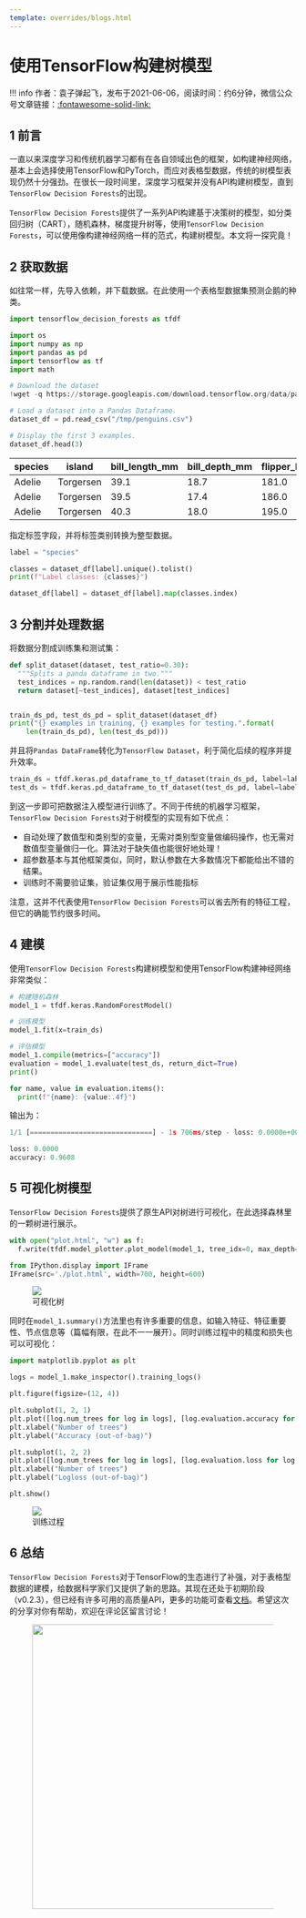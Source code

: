 ```yaml
---
template: overrides/blogs.html
---
```


# 使用TensorFlow构建树模型

!!! info
    作者：袁子弹起飞，发布于2021-06-06，阅读时间：约6分钟，微信公众号文章链接：[:fontawesome-solid-link:]()

## 1 前言

一直以来深度学习和传统机器学习都有在各自领域出色的框架，如构建神经网络，基本上会选择使用TensorFlow和PyTorch，而应对表格型数据，传统的树模型表现仍然十分强劲。在很长一段时间里，深度学习框架并没有API构建树模型，直到`TensorFlow Decision Forests`的出现。

`TensorFlow Decision Forests`提供了一系列API构建基于决策树的模型，如分类回归树（CART），随机森林，梯度提升树等，使用`TensorFlow Decision Forests`，可以使用像构建神经网络一样的范式，构建树模型。本文将一探究竟！

## 2 获取数据

如往常一样，先导入依赖，并下载数据。在此使用一个表格型数据集预测企鹅的种类。

```python
import tensorflow_decision_forests as tfdf

import os
import numpy as np
import pandas as pd
import tensorflow as tf
import math

# Download the dataset
!wget -q https://storage.googleapis.com/download.tensorflow.org/data/palmer_penguins/penguins.csv -O /tmp/penguins.csv

# Load a dataset into a Pandas Dataframe.
dataset_df = pd.read_csv("/tmp/penguins.csv")

# Display the first 3 examples.
dataset_df.head(3)
```

|   species  |   island  |   bill_length_mm  |   bill_depth_mm  |   flipper_length_mm  |   body_mass_g  |   sex  |   year  |
|---|---|---|---|---|---|---|---|
|   Adelie  |   Torgersen  |   39.1  |   18.7  |   181.0  |   3750.0  |   male  |   2007  |
|   Adelie  |   Torgersen  |   39.5  |   17.4  |   186.0  |   3800.0  |   female  |   2007  |
|   Adelie  |   Torgersen  |   40.3  |   18.0  |   195.0  |   3250.0  |   female  |   2007  |

指定标签字段，并将标签类别转换为整型数据。

```python
label = "species"

classes = dataset_df[label].unique().tolist()
print(f"Label classes: {classes}")

dataset_df[label] = dataset_df[label].map(classes.index)
```

## 3 分割并处理数据

将数据分割成训练集和测试集：

```python
def split_dataset(dataset, test_ratio=0.30):
  """Splits a panda dataframe in two."""
  test_indices = np.random.rand(len(dataset)) < test_ratio
  return dataset[~test_indices], dataset[test_indices]


train_ds_pd, test_ds_pd = split_dataset(dataset_df)
print("{} examples in training, {} examples for testing.".format(
    len(train_ds_pd), len(test_ds_pd)))
```

并且将`Pandas DataFrame`转化为`TensorFlow Dataset`，利于简化后续的程序并提升效率。

```python
train_ds = tfdf.keras.pd_dataframe_to_tf_dataset(train_ds_pd, label=label)
test_ds = tfdf.keras.pd_dataframe_to_tf_dataset(test_ds_pd, label=label)
```

到这一步即可把数据注入模型进行训练了。不同于传统的机器学习框架，`TensorFlow Decision Forests`对于树模型的实现有如下优点：

- 自动处理了数值型和类别型的变量，无需对类别型变量做编码操作，也无需对数值型变量做归一化。算法对于缺失值也能很好地处理！
- 超参数基本与其他框架类似，同时，默认参数在大多数情况下都能给出不错的结果。
- 训练时不需要验证集，验证集仅用于展示性能指标

注意，这并不代表使用`TensorFlow Decision Forests`可以省去所有的特征工程，但它的确能节约很多时间。

## 4 建模

使用`TensorFlow Decision Forests`构建树模型和使用TensorFlow构建神经网络非常类似：

```python
# 构建随机森林
model_1 = tfdf.keras.RandomForestModel()

# 训练模型
model_1.fit(x=train_ds)

# 评估模型
model_1.compile(metrics=["accuracy"])
evaluation = model_1.evaluate(test_ds, return_dict=True)
print()

for name, value in evaluation.items():
  print(f"{name}: {value:.4f}")
```

输出为：

```python
1/1 [==============================] - 1s 706ms/step - loss: 0.0000e+00 - accuracy: 0.9608

loss: 0.0000
accuracy: 0.9608
```

## 5 可视化树模型

`TensorFlow Decision Forests`提供了原生API对树进行可视化，在此选择森林里的一颗树进行展示。

```python
with open("plot.html", "w") as f:
  f.write(tfdf.model_plotter.plot_model(model_1, tree_idx=0, max_depth=3))

from IPython.display import IFrame
IFrame(src='./plot.html', width=700, height=600)
```

<figure>
  <img src="https://cdn.jsdelivr.net/gh/BulletTech2021/Pics/img/1_V/ForestsViz.png"  />
  <figcaption>可视化树</figcaption>
</figure>

同时在`model_1.summary()`方法里也有许多重要的信息，如输入特征、特征重要性、节点信息等（篇幅有限，在此不一一展开）。同时训练过程中的精度和损失也可以可视化：

```Python
import matplotlib.pyplot as plt

logs = model_1.make_inspector().training_logs()

plt.figure(figsize=(12, 4))

plt.subplot(1, 2, 1)
plt.plot([log.num_trees for log in logs], [log.evaluation.accuracy for log in logs])
plt.xlabel("Number of trees")
plt.ylabel("Accuracy (out-of-bag)")

plt.subplot(1, 2, 2)
plt.plot([log.num_trees for log in logs], [log.evaluation.loss for log in logs])
plt.xlabel("Number of trees")
plt.ylabel("Logloss (out-of-bag)")

plt.show()
```

<figure>
  <img src="https://cdn.jsdelivr.net/gh/BulletTech2021/Pics/img/1_V/Trainin_log.png"  />
  <figcaption>训练过程</figcaption>
</figure>

## 6 总结

`TensorFlow Decision Forests`对于TensorFlow的生态进行了补强，对于表格型数据的建模，给数据科学家们又提供了新的思路。其现在还处于初期阶段（v0.2.3），但已经有许多可用的高质量API，更多的功能可查看[文档](https://www.tensorflow.org/decision_forests/api_docs/python/tfdf 'TensorFlow Decision Forests文档')。希望这次的分享对你有帮助，欢迎在评论区留言讨论！

<figure>
  <img src="https://cdn.jsdelivr.net/gh/BulletTech2021/Pics/2021-6-14/1623639526512-1080P%20(Full%20HD)%20-%20Tail%20Pic.png" width="500" />
</figure>
